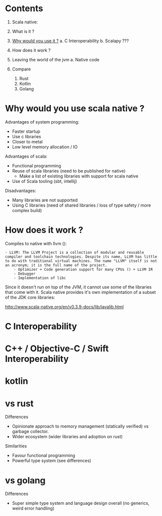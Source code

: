 
# Contents

1. Scala native:
  1. What is it ?
  2. [Why would you use it ?](#why-would-you-use-scala-native-?)
      a. C Interoperability
      b. Scalapy ???
  3. How does it work ? 
  4. Leaving the world of the jvm
      a. Native code

2. Compare
    1. Rust
    2. Kotlin
    3. Golang

# Why would you use scala native ?

Advantages of system programming:

- Faster startup
- Use c libraries
- Closer to metal
- Low level memory allocation / IO 

Advantages of scala:

- Functional programming
- Reuse of scala libraries (need to be published for native)
    - Make a list of existing libraries with support for scala native
- Use of Scala tooling (sbt, intellij)

Disadvantages:

- Many libraries are not supported
- Using C libraries (need of shared libraries / loss of type safety / more complex build)

# How does it work ?

Compiles to native with llvm ():

    - LLVM: The LLVM Project is a collection of modular and reusable compiler and toolchain technologies. Despite its name, LLVM has little to do with traditional virtual machines. The name "LLVM" itself is not an acronym; it is the full name of the project. 
        - Optimizer + Code generation support for many CPUs () + LLVM IR
        - Debugger
        - Implementation of libc

Since it doesn't run on top of the JVM, it cannot use some of the libraries that come with it. Scala native provides it's own implementation of a subset of the JDK core libraries:

http://www.scala-native.org/en/v0.3.9-docs/lib/javalib.html


# C Interoperability 

# C++ / Objective-C / Swift Interoperability

# kotlin

# vs rust

Differences

- Opinionate approach to memory management (statically verified) vs garbage collector.
- Wider ecosystem (wider libraries and adoption on rust)

Similarities

- Favour functional programming
- Powerful type system (see differences)

# vs golang

Differences

- Super simple type system and language design overall (no generics, weird error handling)


